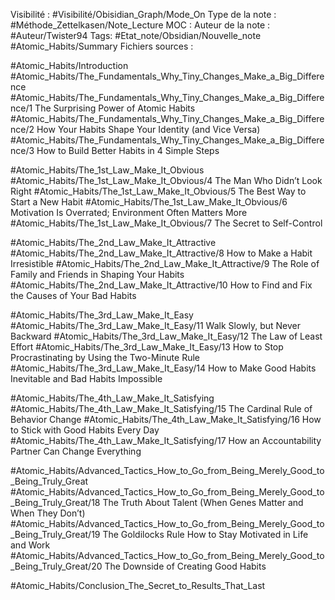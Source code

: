 Visibilité : #Visibilité/Obisidian_Graph/Mode_On 
Type de la note : #Méthode_Zettelkasen/Note_Lecture
MOC :
Auteur de la note : #Auteur/Twister94
Tags:  #Etat_note/Obsidian/Nouvelle_note  #Atomic_Habits/Summary
Fichiers sources : 

#Atomic_Habits/Introduction 
#Atomic_Habits/The_Fundamentals_Why_Tiny_Changes_Make_a_Big_Difference
#Atomic_Habits/The_Fundamentals_Why_Tiny_Changes_Make_a_Big_Difference/1 The Surprising Power of Atomic Habits
#Atomic_Habits/The_Fundamentals_Why_Tiny_Changes_Make_a_Big_Difference/2 How Your Habits Shape Your Identity (and Vice Versa)
#Atomic_Habits/The_Fundamentals_Why_Tiny_Changes_Make_a_Big_Difference/3 How to Build Better Habits in 4 Simple Steps

#Atomic_Habits/The_1st_Law_Make_It_Obvious
#Atomic_Habits/The_1st_Law_Make_It_Obvious/4 The Man Who Didn’t Look Right
#Atomic_Habits/The_1st_Law_Make_It_Obvious/5 The Best Way to Start a New Habit
#Atomic_Habits/The_1st_Law_Make_It_Obvious/6 Motivation Is Overrated; Environment Often Matters More
#Atomic_Habits/The_1st_Law_Make_It_Obvious/7 The Secret to Self-Control

#Atomic_Habits/The_2nd_Law_Make_It_Attractive
#Atomic_Habits/The_2nd_Law_Make_It_Attractive/8 How to Make a Habit Irresistible
#Atomic_Habits/The_2nd_Law_Make_It_Attractive/9 The Role of Family and Friends in Shaping Your Habits
#Atomic_Habits/The_2nd_Law_Make_It_Attractive/10 How to Find and Fix the Causes of Your Bad Habits

#Atomic_Habits/The_3rd_Law_Make_It_Easy
#Atomic_Habits/The_3rd_Law_Make_It_Easy/11 Walk Slowly, but Never Backward
#Atomic_Habits/The_3rd_Law_Make_It_Easy/12 The Law of Least Effort
#Atomic_Habits/The_3rd_Law_Make_It_Easy/13 How to Stop Procrastinating by Using the Two-Minute Rule
#Atomic_Habits/The_3rd_Law_Make_It_Easy/14 How to Make Good Habits Inevitable and Bad Habits Impossible

#Atomic_Habits/The_4th_Law_Make_It_Satisfying
#Atomic_Habits/The_4th_Law_Make_It_Satisfying/15 The Cardinal Rule of Behavior Change
#Atomic_Habits/The_4th_Law_Make_It_Satisfying/16 How to Stick with Good Habits Every Day
#Atomic_Habits/The_4th_Law_Make_It_Satisfying/17 How an Accountability Partner Can Change Everything

#Atomic_Habits/Advanced_Tactics_How_to_Go_from_Being_Merely_Good_to_Being_Truly_Great
#Atomic_Habits/Advanced_Tactics_How_to_Go_from_Being_Merely_Good_to_Being_Truly_Great/18 The Truth About Talent (When Genes Matter and When They Don’t)
#Atomic_Habits/Advanced_Tactics_How_to_Go_from_Being_Merely_Good_to_Being_Truly_Great/19 The Goldilocks Rule How to Stay Motivated in Life and Work
#Atomic_Habits/Advanced_Tactics_How_to_Go_from_Being_Merely_Good_to_Being_Truly_Great/20 The Downside of Creating Good Habits

#Atomic_Habits/Conclusion_The_Secret_to_Results_That_Last